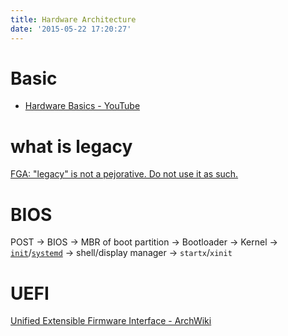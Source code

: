 ```yaml
---
title: Hardware Architecture
date: '2015-05-22 17:20:27'
---
```


# Basic

- [Hardware Basics - YouTube][1]

# what is legacy

[FGA: "legacy" is not a pejorative. Do not use it as such.][2]

# BIOS

POST -> BIOS -> MBR of boot partition -> Bootloader -> Kernel -> [`init`][3]/[`systemd`][4] -> shell/display manager -> `startx`/`xinit`

# UEFI

[Unified Extensible Firmware Interface - ArchWiki][5]


[1]: https://www.youtube.com/watch?v=9-KUm9YpPm0
[2]: http://homepage.ntlworld.com/jonathan.deboynepollard/FGA/legacy-is-not-a-pejorative.html
[3]: https://wiki.archlinux.org/index.php/Init
[4]: https://wiki.archlinux.org/index.php/Systemd
[5]: https://wiki.archlinux.org/index.php/Unified_Extensible_Firmware_Interface

